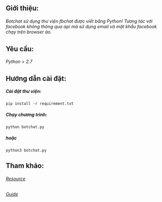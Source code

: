 ## Giới thiệu:
###### Botchat sử dụng thư viện fbchat được viết bằng Python! Tương tác với facebook không thông qua api mà sử dụng email và mật khẩu facebook chạy trên browser ảo.

## Yêu cầu:
###### Python > 2.7
## Hướng dẫn cài đặt:
##### Cài đặt thư viện:
`pip install -r requirement.txt`
##### Chạy chương trình:
`python botchat.py`
##### hoặc
`python3 botchat.py`
## Tham khảo:
###### [Resource](https://github.com/carpedm20/fbchat/)
###### [Guide](https://fbchat.readthedocs.io/en/master/)
